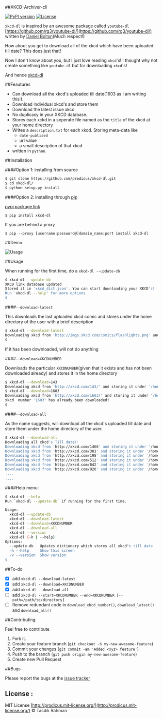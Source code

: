 ##XKCD-Archiver-cli

[![PyPI version](https://badge.fury.io/py/xkcd-dl.svg)](https://badge.fury.io/py/xkcd-dl) [![License](https://img.shields.io/pypi/l/xkcd-dl.svg)](https://img.shields.io/pypi/l/xkcd-dl.svg)

`xkcd-dl` is inspired by an awesome package called `youtube-dl` [https://github.com/rg3/youtube-dl/](https://github.com/rg3/youtube-dl/) written by [Daniel Bolton](https://github.com/rg3)(Much respect!)

How about you get to download all of the xkcd which have been uploaded till date? This does just that!

Now I don't know about you, but I just love reading `xkcd`'s! I thought why not create something like `youtube-dl` but for downloading `xkcd`'s!

And hence [xkcd-dl](https://github.com/prodicus/xkcd-dl)  


##Feautures

- Can download all the xkcd's uploaded till date(1603 as I am writing this!).
- Download individual xkcd's and store them
- Download the latest issue xkcd 
- No duplicacy in your XKCD database. 
- Stores each xckd in a seperate file named as the `title` of the xkcd at your home directory
- Writes a `description.txt` for each xkcd. Storing meta-data like 
    - `date-publised`
    - url value
    - a small description of that xkcd
- written in `python`. 

##Installation

####Option 1: installing from source

```bash
$ git clone https://github.com/prodicus/xkcd-dl.git
$ cd xkcd-dl/
$ python setup.py install
```

####Option 2: installing through [pip](https://pypi.python.org/pypi/xkcd-dl)

[pypi package link](https://pypi.python.org/pypi/xkcd-dl)

`$ pip install xkcd-dl`

If you are behind a proxy

`$ pip --proxy [username:password@]domain_name:port install xkcd-dl`


##Demo

![Usage](https://raw.githubusercontent.com/prodicus/xkcd-dl/master/img/usage.gif)

##Usage

When running for the first time, do a `xkcd-dl --update-db`

```bash
$ xkcd-dl --update-db
XKCD link database updated
Stored it in 'xkcd_dict.json'. You can start downloading your XKCD's!
Run 'xkcd-dl --help' for more options
$
```

####`--download-latest`

This downloads the last uploaded xkcd comic and stores under the home directory of the user with a brief description

```bash
$ xkcd-dl --download-latest
Downloading xkcd from 'http://imgs.xkcd.com/comics/flashlights.png' and storing it under '/home/tasdik/xkcd_archive/1603'
$
```

If it has been downloaded, will not do anything

####`--download=XKCDNUMBER`

Downloads the particular `XKCDNUMBER`(given that it exists and has not been downloaded already) and stores it in the home directory

```bash
$ xkcd-dl --download=143
Downloading xkcd from 'http://xkcd.com/143/' and storing it under '/home/tasdik/xkcd_archive/143'
$ xkcd-dl --download=1603
Downloading xkcd from 'http://xkcd.com/1603/' and storing it under '/home/tasdik/xkcd_archive/1603'
xkcd  number '1603' has already been downloaded!
$
```

####`--download-all`

As the name suggests, will download all the xkcd's uploaded till date and store them under the home directory of the user.

```bash
$ xkcd-dl --download-all
Downloading all xkcd's Till date!!
Downloading xkcd from 'http://xkcd.com/1466' and storing it under '/home/tasdik/xkcd_archive/1466'
Downloading xkcd from 'http://xkcd.com/381' and storing it under '/home/tasdik/xkcd_archive/381'
Downloading xkcd from 'http://xkcd.com/198' and storing it under '/home/tasdik/xkcd_archive/198'
Downloading xkcd from 'http://xkcd.com/512' and storing it under '/home/tasdik/xkcd_archive/512'
Downloading xkcd from 'http://xkcd.com/842' and storing it under '/home/tasdik/xkcd_archive/842'
Downloading xkcd from 'http://xkcd.com/920' and storing it under '/home/tasdik/xkcd_archive/920'
....
....
```

####Help menu:

```bash
$ xkcd-dl --help
Run `xkcd-dl --update-db` if running for the first time.

Usage:
  xkcd-dl --update-db
  xkcd-dl --download-latest
  xkcd-dl --download=XKCDNUMBER
  xkcd-dl --download-all
  xkcd-dl --version
  xkcd-dl (-h | --help)
Options:
  --update-db   Updates dictionary which stores all xkcd"s till date
  -h --help     Show this screen
  -v --version  Show version 
$
```

##To-do

- [x] add `xkcd-dl --download-latest`
- [x] add `xkcd-dl --download=XKCDNUMBER`
- [x] add `xkcd-dl --download-all`
- [ ] add `xkcd-dl --start=XKCDNUMBER --end=XKCDNUMBER [--path=/path/to/directory]`
- [ ] Remove redundant code in `download_xkcd_number()`, `download_latest()` and `download_all()`

##Contributing

Feel free to contribute

1. Fork it.
2. Create your feature branch (`git checkout -b my-new-awesome-feature`)
3. Commit your changes (`git commit -am 'Added <xyz> feature'`)
4. Push to the branch (`git push origin my-new-awesome-feature`)
5. Create new Pull Request

##Bugs

Please report the bugs at the [issue tracker](https://github.com/prodicus/xkcd-archiver/issues)

## License :

MIT License [http://prodicus.mit-license.org/](http://prodicus.mit-license.org/) &copy; Tasdik Rahman